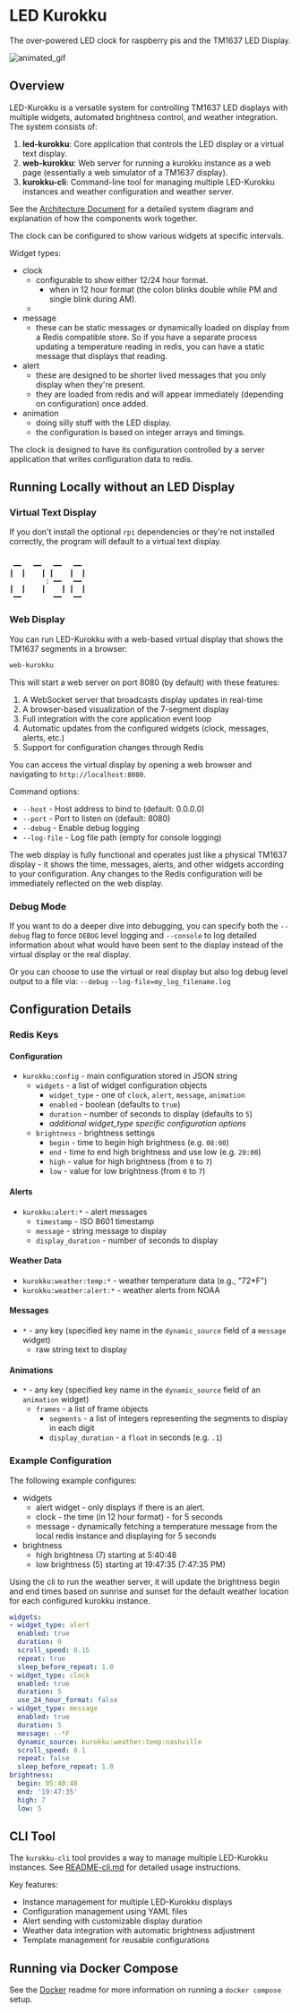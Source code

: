 # LED Kurokku

The over-powered LED clock for raspberry pis and the TM1637 LED Display.

![animated_gif](./docs/example.gif)

## Overview

LED-Kurokku is a versatile system for controlling TM1637 LED displays with multiple widgets, automated brightness control, and weather integration. The system consists of:

1. **led-kurokku**: Core application that controls the LED display or a virtual text display.
2. **web-kurokku**: Web server for running a kurokku instance as a web page (essentially a web simulator of a TM1637 display).
3. **kurokku-cli**: Command-line tool for managing multiple LED-Kurokku instances and weather configuration and weather server.

See the [Architecture Document](docs/ARCHITECTURE.md) for a detailed system diagram and explanation of how the components work together.

The clock can be configured to show various widgets at specific intervals.

Widget types:
* clock
  * configurable to show either 12/24 hour format.
    * when in 12 hour format (the colon blinks double while PM and single blink during AM).
  * 
* message
  * these can be static messages or dynamically loaded on display from a Redis compatible store. So if you have a separate process updating a temperature reading in redis, you can have a static message that displays that reading. 
* alert
  * these are designed to be shorter lived messages that you only display when they're present.
  * they are loaded from redis and will appear immediately (depending on configuration) once added.
* animation
  * doing silly stuff with the LED display.
  * the configuration is based on integer arrays and timings.

The clock is designed to have its configuration controlled by a server application that writes configuration data to redis.

## Running Locally without an LED Display

### Virtual Text Display

If you don't install the optional `rpi` dependencies or they're not installed correctly, the program will default to a virtual text display.

```text

 ━━   ━━   ━━   ━━
┃  ┃    ┃ ┃    ┃  ┃
         : ━━   ━━
┃  ┃    ┃    ┃ ┃  ┃
 ━━        ━━   ━━
```

### Web Display

You can run LED-Kurokku with a web-based virtual display that shows the TM1637 segments in a browser:

```bash
web-kurokku
```

This will start a web server on port 8080 (by default) with these features:

1. A WebSocket server that broadcasts display updates in real-time
2. A browser-based visualization of the 7-segment display
3. Full integration with the core application event loop
4. Automatic updates from the configured widgets (clock, messages, alerts, etc.)
5. Support for configuration changes through Redis

You can access the virtual display by opening a web browser and navigating to `http://localhost:8080`.

Command options:
- `--host` - Host address to bind to (default: 0.0.0.0)
- `--port` - Port to listen on (default: 8080)
- `--debug` - Enable debug logging
- `--log-file` - Log file path (empty for console logging)

The web display is fully functional and operates just like a physical TM1637 display - it shows the time, messages, alerts, and other widgets according to your configuration. Any changes to the Redis configuration will be immediately reflected on the web display.

### Debug Mode

If you want to do a deeper dive into debugging, you can specify both the `--debug` flag to force `DEBUG` level logging and `--console` to log detailed information about what would have been sent to the display instead of the virtual display or the real display.

Or you can choose to use the virtual or real display but also log debug level output to a file via:
`--debug`
`--log-file=my_log_filename.log`

## Configuration Details

### Redis Keys

#### Configuration

* `kurokku:config` - main configuration stored in JSON string
  * `widgets` - a list of widget configuration objects
    * `widget_type` - one of `clock`, `alert`, `message`, `animation`
    * `enabled` - boolean (defaults to `true`)
    * `duration` - number of seconds to display (defaults to `5`)
    * *additional widget_type specific configuration options*
  * `brightness` - brightness settings
    * `begin` - time to begin high brightness (e.g. `08:00`)
    * `end` - time to end high brightness and use low (e.g. `20:00`)
    * `high` - value for high brightness (from `0` to `7`)
    * `low` - value for low brightness (from `0` to `7`)

#### Alerts

* `kurokku:alert:*` - alert messages
  * `timestamp` - ISO 8601 timestamp
  * `message` - string message to display
  * `display_duration` - number of seconds to display

#### Weather Data

* `kurokku:weather:temp:*` - weather temperature data (e.g., "72*F")
* `kurokku:weather:alert:*` - weather alerts from NOAA

#### Messages

* `*` - any key (specified key name in the `dynamic_source` field of a `message` widget)
  * raw string text to display

#### Animations

* `*` - any key (specified key name in the `dynamic_source` field of an `animation` widget)
  * `frames` - a list of frame objects
    * `segments` - a list of integers representing the segments to display in each digit
    * `display_duration` - a `float` in seconds (e.g. `.1`)

### Example Configuration

The following example configures:
- widgets
  - alert widget - only displays if there is an alert.
  - clock - the time (in 12 hour format) - for 5 seconds
  - message - dynamically fetching a temperature message from the local redis instance and displaying for 5 seconds
- brightness
  - high brightness (7) starting at 5:40:48
  - low brightness (5) starting at 19:47:35 (7:47:35 PM)

Using the cli to run the weather server, it will update the brightness begin and end times based on sunrise and sunset for the default weather location for each configured kurokku instance.

```YAML
widgets:
- widget_type: alert
  enabled: true
  duration: 0
  scroll_speed: 0.15
  repeat: true
  sleep_before_repeat: 1.0
- widget_type: clock
  enabled: true
  duration: 5
  use_24_hour_format: false
- widget_type: message
  enabled: true
  duration: 5
  message: --*F
  dynamic_source: kurokku:weather:temp:nashville
  scroll_speed: 0.1
  repeat: false
  sleep_before_repeat: 1.0
brightness:
  begin: 05:40:48
  end: '19:47:35'
  high: 7
  low: 5
```

## CLI Tool

The `kurokku-cli` tool provides a way to manage multiple LED-Kurokku instances. See [README-cli.md](docs/README-cli.md) for detailed usage instructions.

Key features:
- Instance management for multiple LED-Kurokku displays
- Configuration management using YAML files
- Alert sending with customizable display duration
- Weather data integration with automatic brightness adjustment
- Template management for reusable configurations

## Running via Docker Compose

See the [Docker](docs/README-docker.md) readme for more information on running a `docker compose` setup.
